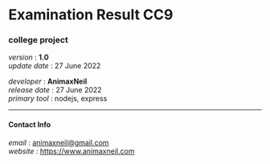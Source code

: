 # Examination Result CC9  
### college project  
*version* : **1.0**  
*update date* : 27 June 2022  
  
*developer* : **AnimaxNeil**  
*release date* : 27 June 2022  
*primary tool* : nodejs, express  
  
---
#### Contact Info  
*email* : animaxneil@gmail.com  
*website* : https://www.animaxneil.com  